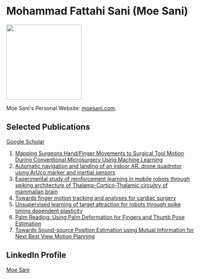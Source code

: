 # Mohammad Fattahi Sani (Moe Sani)

<img height="200" src="https://github.com/moe-sani/website/blob/master/moe.jpg?raw=true" width="200"/>

Moe Sani's Personal Website: [moesani.com](http://moesani.com). 

## Selected Publications
[Google Scholar](https://scholar.google.co.uk/citations?user=jP9cQ5IAAAAJ&hl=en)
1. [Mapping Surgeons Hand/Finger Movements to Surgical Tool Motion During Conventional Microsurgery Using Machine Learning](https://scholar.google.co.uk/citations?view_op=view_citation&hl=en&user=jP9cQ5IAAAAJ&citation_for_view=jP9cQ5IAAAAJ:eQOLeE2rZwMC)
2. [Automatic navigation and landing of an indoor AR. drone quadrotor using ArUco marker and inertial sensors](https://scholar.google.co.uk/citations?view_op=view_citation&hl=en&user=jP9cQ5IAAAAJ&citation_for_view=jP9cQ5IAAAAJ:9yKSN-GCB0IC)
3. [Experimental study of reinforcement learning in mobile robots through spiking architecture of Thalamo-Cortico-Thalamic circuitry of mammalian brain](https://scholar.google.co.uk/citations?view_op=view_citation&hl=en&user=jP9cQ5IAAAAJ&citation_for_view=jP9cQ5IAAAAJ:IjCSPb-OGe4C)
4. [Towards finger motion tracking and analyses for cardiac surgery](https://scholar.google.co.uk/citations?view_op=view_citation&hl=en&user=jP9cQ5IAAAAJ&citation_for_view=jP9cQ5IAAAAJ:u-x6o8ySG0sC)
5. [Unsupervised learning of target attraction for robots through spike timing dependent plasticity](https://scholar.google.co.uk/citations?view_op=view_citation&hl=en&user=jP9cQ5IAAAAJ&citation_for_view=jP9cQ5IAAAAJ:d1gkVwhDpl0C)
6. [Palm Reading: Using Palm Deformation for Fingers and Thumb Pose Estimation](https://scholar.google.co.uk/citations?view_op=view_citation&hl=en&user=jP9cQ5IAAAAJ&citation_for_view=jP9cQ5IAAAAJ:Tyk-4Ss8FVUC)
7. [Towards Sound-source Position Estimation using Mutual Information for Next Best View Motion Planning](https://scholar.google.co.uk/citations?view_op=view_citation&hl=en&user=jP9cQ5IAAAAJ&citation_for_view=jP9cQ5IAAAAJ:Y0pCki6q_DkC)

## LinkedIn Profile
<script src="https://platform.linkedin.com/badges/js/profile.js" async defer type="text/javascript"></script>

<div class="badge-base LI-profile-badge" data-locale="en_US" data-size="large" data-theme="light" data-type="HORIZONTAL" data-vanity="moe-sani" data-version="v1"><a class="badge-base__link LI-simple-link" href="https://uk.linkedin.com/in/moe-sani?trk=profile-badge">Moe Sani</a></div>
